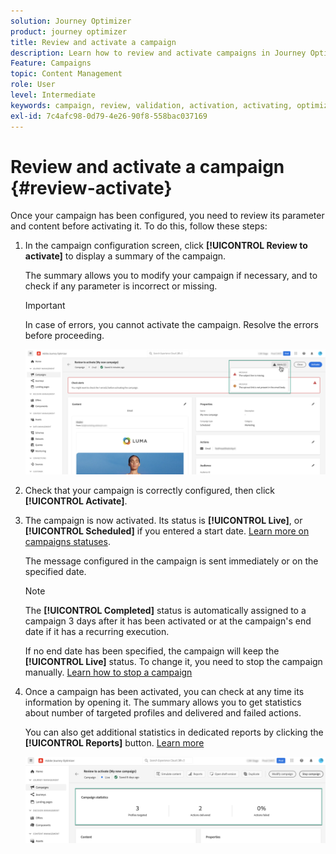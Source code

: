 ```yaml
---
solution: Journey Optimizer
product: journey optimizer
title: Review and activate a campaign
description: Learn how to review and activate campaigns in Journey Optimizer
Feature: Campaigns
topic: Content Management
role: User
level: Intermediate
keywords: campaign, review, validation, activation, activating, optimizer
exl-id: 7c4afc98-0d79-4e26-90f8-558bac037169
---
```

# Review and activate a campaign {#review-activate} 

Once your campaign has been configured, you need to review its parameter and content before activating it. To do this, follow these steps:

1. In the campaign configuration screen, click **[!UICONTROL Review to activate]** to display a summary of the campaign.

    The summary allows you to modify your campaign if necessary, and to check if any parameter is incorrect or missing.

    >[!IMPORTANT]
    >
    >In case of errors, you cannot activate the campaign. Resolve the errors before proceeding.

    ![](assets/create-campaign-alerts.png)

1. Check that your campaign is correctly configured, then click **[!UICONTROL Activate]**.

1. The campaign is now activated. Its status is **[!UICONTROL Live]**, or **[!UICONTROL Scheduled]** if you entered a start date. [Learn more on campaigns statuses](get-started-with-campaigns.md#statuses). 
    
    The message configured in the campaign is sent immediately or on the specified date.

    >[!NOTE]
    >
    >The **[!UICONTROL Completed]** status is automatically assigned to a campaign 3 days after it has been activated or at the campaign's end date if it has a recurring execution.
    >
    >If no end date has been specified, the campaign will keep the **[!UICONTROL Live]** status. To change it, you need to stop the campaign manually. [Learn how to stop a campaign](modify-stop-campaign.md) 

1. Once a campaign has been activated, you can check at any time its information by opening it. The summary allows you to get statistics about number of targeted profiles and delivered and failed actions.

    You can also get additional statistics in dedicated reports by clicking the **[!UICONTROL Reports]** button. [Learn more](../reports/campaign-global-report.md)

    ![](assets/create-campaign-summary.png)
